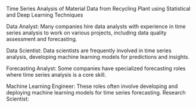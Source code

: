Time Series Analysis of Material Data from Recycling Plant using Statistical and Deep Learning Techniques

Data Analyst:
Many companies hire data analysts with experience in time series analysis to work on various projects, including data quality assessment and forecasting. 

Data Scientist:
Data scientists are frequently involved in time series analysis, developing machine learning models for predictions and insights. 

Forecasting Analyst:
Some companies have specialized forecasting roles where time series analysis is a core skill. 

Machine Learning Engineer:
These roles often involve developing and deploying machine learning models for time series forecasting. 
Research Scientist:

